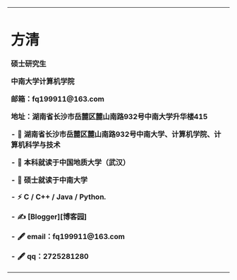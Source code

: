 <table border="0">
  <tr>
    <td width="75%">
      <h1>方清</h1>
      <p><b>硕士研究生</b></p>
      <p><b>中南大学计算机学院</b></p>
      <p><b>邮箱：fq199911@163.com</b></p>
      <p><b>地址：湖南省长沙市岳麓区麓山南路932号中南大学升华楼415</b></p>
      <p><b>- 🍻 湖南省长沙市岳麓区麓山南路932号中南大学、计算机学院、计算机科学与技术</b></p>
      <p><b>- 🍻 本科就读于中国地质大学（武汉）<https://www.cug.edu.cn/></b></p>
      <p><b>- 🍻 硕士就读于中南大学<http://www.csu.edu.cn/></b></p>
      <p><b>- ⚡ C / C++ / Java / Python.</b></p>
      <p><b>- ✍️ [Blogger][博客园]<https://home.cnblogs.com/u/laysfq></b></p>
      <p><b>- 🖋 email：fq199911@163.com</b></p>
      <p><b>- 🖋 qq：2725281280</b></p>

